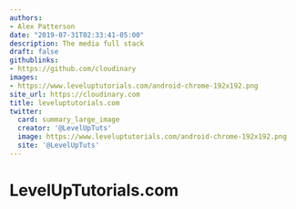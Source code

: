 ```yaml
---
authors:
- Alex Patterson
date: "2019-07-31T02:33:41-05:00"
description: The media full stack
draft: false
githublinks:
- https://github.com/cloudinary
images:
- https://www.leveluptutorials.com/android-chrome-192x192.png
site_url: https://cloudinary.com
title: leveluptutorials.com
twitter:
  card: summary_large_image
  creator: '@LevelUpTuts'
  image: https://www.leveluptutorials.com/android-chrome-192x192.png
  site: '@LevelUpTuts'
---
```


# LevelUpTutorials.com
